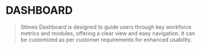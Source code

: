  # DASHBOARD 

>	Stimes Dashboard is designed to guide users through key workforce metrics and modules, offering a clear view and easy navigation. It can be customized as per customer requirements for enhanced usability.